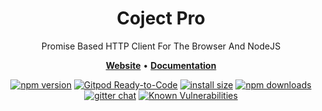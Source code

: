 <h1 align="center">Coject Pro</h1>

<p align="center">Promise Based HTTP Client For The Browser And NodeJS</p>

<p align="center">
    <a href="https://"><b>Website</b></a> •
    <a href="https://"><b>Documentation</b></a>
</p>

<div align="center">

[![npm version](https://img.shields.io/npm/v/coject.svg?style=flat-square)](https://www.npmjs.org/package/coject)
[![Gitpod Ready-to-Code](https://img.shields.io/badge/Gitpod-Ready--to--Code-blue?logo=gitpod&style=flat-square)](https://gitpod.io/#https://github.com/coject/coject)
[![install size](https://img.shields.io/badge/dynamic/json?url=https://packagephobia.com/v2/api.json?p=coject&query=$.install.pretty&label=install%20size&style=flat-square)](https://packagephobia.now.sh/result?p=coject)
[![npm downloads](https://img.shields.io/npm/dm/coject.svg?style=flat-square)](https://npm-stat.com/charts.html?package=coject)
[![gitter chat](https://img.shields.io/gitter/room/mzabriskie/coject.svg?style=flat-square)](https://gitter.im/mzabriskie/coject)
[![Known Vulnerabilities](https://snyk.io/test/npm/coject/badge.svg)](https://snyk.io/test/npm/coject)

</div>